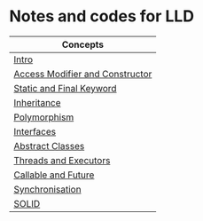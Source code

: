 # Notes and codes for LLD
| Concepts                                                                   |
|----------------------------------------------------------------------------|
| [Intro](./notes/1_Intro)                                                   |
| [Access Modifier and Constructor](./notes/2_AccessModifiersandConstructor) |
| [Static and Final Keyword](./notes/3_StaticandFinalKeyword)                |
| [Inheritance](./notes/4_Inheritance)                                       |
| [Polymorphism](./notes/5_Polymorphism)                                     |
| [Interfaces](./notes/6_Interfaces)                                         |
| [Abstract Classes](./notes/7_AbstractClasses)                              |
| [Threads and Executors](./notes/8_Threads_Executors)                       |
| [Callable and Future](./notes/9_Callable_Future)                           |
| [Synchronisation](./notes/10_Synchronisation)                              |
| [SOLID](./notes/SOLID)                                                     |
